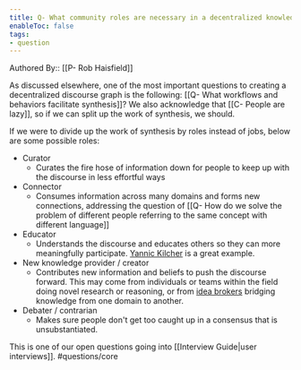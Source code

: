 ```yaml
---
title: Q- What community roles are necessary in a decentralized knowledge graph
enableToc: false
tags:
- question
---
```

Authored By:: [[P- Rob Haisfield]]

As discussed elsewhere, one of the most important questions to creating a decentralized discourse graph is the following: [[Q- What workflows and behaviors facilitate synthesis]]? We also acknowledge that [[C- People are lazy]], so if we can split up the work of synthesis, we should.

If we were to divide up the work of synthesis by roles instead of jobs, below are some possible roles:
- Curator
	- Curates the fire hose of information down for people to keep up with the discourse in less effortful ways
- Connector
	- Consumes information across many domains and forms new connections, addressing the question of [[Q- How do we solve the problem of different people referring to the same concept with different language]]
- Educator
	- Understands the discourse and educates others so they can more meaningfully participate. [Yannic Kilcher](https://www.youtube.com/watch?v=jSdHmImyUjk) is a great example.
- New knowledge provider / creator
	- Contributes new information and beliefs to push the discourse forward. This may come from individuals or teams within the field doing novel research or reasoning, or from [idea brokers](https://publish.obsidian.md/joelchan-notes/discourse-graph/sources/%40hargadonTechnologyBrokeringInnovation1997) bridging knowledge from one domain to another.
- Debater / contrarian
	- Makes sure people don't get too caught up in a consensus that is unsubstantiated.

This is one of our open questions going into [[Interview Guide|user interviews]]. #questions/core